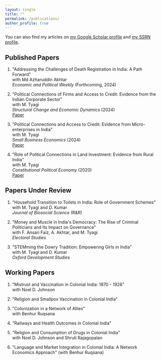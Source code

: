 ```yaml
---
layout: single
title: ""
permalink: /publications/
author_profile: true
---
```


You can also find my articles on [my Google Scholar profile](https://scholar.google.com/citations?hl=en&user=HeXslZEAAAAJ) and [my SSRN profile](https://papers.ssrn.com/sol3/cf_dev/AbsByAuth.cfm?per_id=2742099).

## Published Papers

1. "Addressing the Challenges of Death Registration in India: A Path Forward"  
   with Md Azharuddin Akhtar  
   *Economic and Political Weekly* (Forthcoming, 2024)

2. "Political Connections of Firms and Access to Credit: Evidence from the Indian Corporate Sector"  
   with M. Tyagi  
   *Structural Change and Economic Dynamics* (2024)  
   [Paper](https://doi.org/10.1016/j.strueco.2024.03.006)

3. "Political Connections and Access to Credit: Evidence from Micro-enterprises in India"  
   with M. Tyagi  
   *Small Business Economics* (2024)  
   [Paper](https://doi.org/10.1007/s11187-024-00950-y)

4. "Role of Political Connections in Land Investment: Evidence from Rural India"  
   with M. Tyagi  
   *Constitutional Political Economy* (2020)  
   [Paper](https://doi.org/10.1007/s10602-019-09293-3)

## Papers Under Review

1. "Household Transition to Toilets in India: Role of Government Schemes"  
   with M. Tyagi and D. Kumar  
   *Journal of Biosocial Science* (R&R)

2. "Money and Muscle in India's Democracy: The Rise of Criminal Politicians and Its Impact on Governance"  
   with F. Ansari Faiz, A. Akhtar, and M. Tyagi  
   *Electoral Studies*

3. "STEMming the Dowry Tradition: Empowering Girls in India"  
   with M. Tyagi and D. Kumar  
   *Oxford Development Studies*

## Working Papers

1. "Mistrust and Vaccination in Colonial India: 1870 - 1926"  
   with Noel D. Johnson

2. "Religion and Smallpox Vaccination in Colonial India"

3. "Colonization in a Network of Allies"  
   with Benhur Ruqsana

4. "Railways and Health Outcomes in Colonial India"

5. "Religion and Consumption of Drugs in Colonial India"  
   with Noel D. Johnson and Shruti Rajagopalan

6. "Language and Market Integration in Colonial India: A Network Economics Approach" (with Benhur Ruqsana)